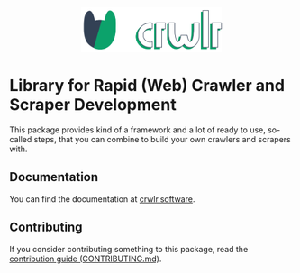 <p align="center"><a href="https://www.crwlr.software" target="_blank"><img src="https://github.com/crwlrsoft/graphics/blob/e0d46ba778597dbf51ab809cc8a48d88d985d736/crwlr-logo.png" alt="crwlr.software logo" width="250"></a></p>

# Library for Rapid (Web) Crawler and Scraper Development

This package provides kind of a framework and a lot of ready
to use, so-called steps, that you can combine to build your
own crawlers and scrapers with.

## Documentation

You can find the documentation at 
[crwlr.software](https://www.crwlr.software/packages/crawler/v0.4/getting-started).

## Contributing

If you consider contributing something to this package,
read the [contribution guide (CONTRIBUTING.md)](CONTRIBUTING.md).
